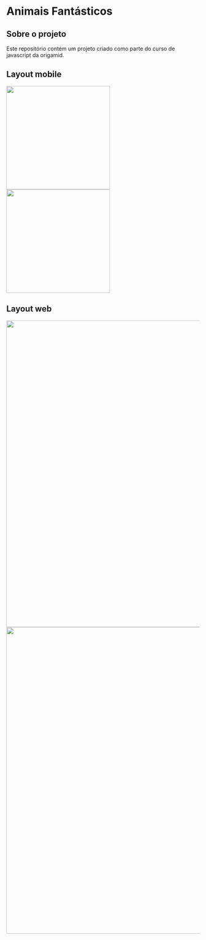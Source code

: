 # Animais Fantásticos 

## Sobre o projeto

Este repositório contém um projeto criado como parte do curso de javascript da origamid.

## Layout mobile
<img src="https://github.com/brunocesar2/animais-fantasticos/assets/111947999/9f08b559-767f-4174-ac4c-8e78e458b906" width="270px">
<img src="https://github.com/brunocesar2/animais-fantasticos/assets/111947999/c4496c23-c800-42f8-91de-5cea7269f11c" width="270px">

## Layout web
<img src="https://github.com/brunocesar2/animais-fantasticos/assets/111947999/6f8f4e6a-ee06-4f4f-bcd9-26845ea7ef2d" width="800px">
<img src="https://github.com/brunocesar2/animais-fantasticos/assets/111947999/31b2f011-719a-46c4-9b0e-13dfa92b19d1" width="800px">
